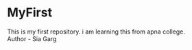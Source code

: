 # MyFirst
This is my first repository.
i am learning this from apna college.
<br>
Author - Sia Garg
